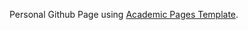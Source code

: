 Personal Github Page using [Academic Pages Template](https://github.com/academicpages/academicpages.github.io).
